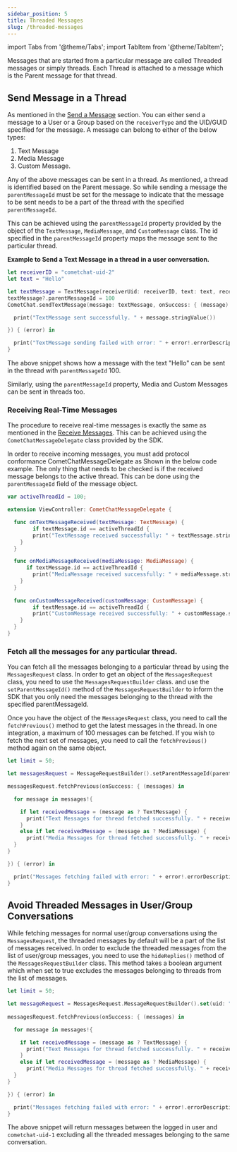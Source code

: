 ```yaml
---
sidebar_position: 5
title: Threaded Messages
slug: /threaded-messages
---
```

import Tabs from '@theme/Tabs';
import TabItem from '@theme/TabItem';

Messages that are started from a particular message are called Threaded messages or simply threads.
Each Thread is attached to a message which is the Parent message for that thread.

## Send Message in a Thread

As mentioned in the [Send a Message](./send-a-message) section. You can either send a message to a User or a Group based on the `receiverType` and the UID/GUID specified for the message. A message can belong to either of the below types:

1. Text Message
2. Media Message
3. Custom Message.

Any of the above messages can be sent in a thread. As mentioned, a thread is identified based on the Parent message. So while sending a message the `parentMessageId` must be set for the message to indicate that the message to be sent needs to be a part of the thread with the specified `parentMessageId`.

This can be achieved using the `parentMessageId` property provided by the object of the `TextMessage`, `MediaMessage`, and `CustomMessage` class. The id specified in the `parentMessageId` property maps the message sent to the particular thread.

**Example to Send a Text Message in a thread in a user conversation.**

<Tabs>
<TabItem value="Swift" label="Swift">

```swift
let receiverID = "cometchat-uid-2"
let text = "Hello"

let textMessage = TextMessage(receiverUid: receiverID, text: text, receiverType: .user)
textMessage?.parentMessageId = 100
CometChat.sendTextMessage(message: textMessage, onSuccess: { (message) in

  print("TextMessage sent successfully. " + message.stringValue())

}) { (error) in

  print("TextMessage sending failed with error: " + error!.errorDescription);
}
```
</TabItem>
</Tabs>


The above snippet shows how a message with the text "Hello" can be sent in the thread with `parentMessageId` 100.

Similarly, using the `parentMessageId` property, Media and Custom Messages can be sent in threads too.

### Receiving Real-Time Messages

The procedure to receive real-time messages is exactly the same as mentioned in the [Receive Messages](./receive-a-message). This can be achieved using the `CometChatMessageDelegate` class provided by the SDK.

In order to receive incoming messages, you must add protocol conformance CometChatMessageDelegate as Shown in the below code example. The only thing that needs to be checked is if the received message belongs to the active thread. This can be done using the `parentMessageId` field of the message object.

<Tabs>
<TabItem value="Swift" label="Swift">

```swift
var activeThreadId = 100;

extension ViewController: CometChatMessageDelegate {

  func onTextMessageReceived(textMessage: TextMessage) {
		if textMessage.id == activeThreadId {
    	print("TextMessage received successfully: " + textMessage.stringValue())
    }
  }

  func onMediaMessageReceived(mediaMessage: MediaMessage) {
	  if textMessage.id == activeThreadId {
    	print("MediaMessage received successfully: " + mediaMessage.stringValue())
    }
  }
  
  func onCustomMessageReceived(customMessage: CustomMessage) {
		if textMessage.id == activeThreadId {
    	print("CustomMessage received successfully: " + customMessage.stringValue())
    }
  }
}
```
</TabItem>
</Tabs>


### Fetch all the messages for any particular thread.

You can fetch all the messages belonging to a particular thread by using the `MessagesRequest` class. In order to get an object of the `MessagesRequest` class, you need to use the `MessagesRequestBuilder` class. and use the `setParentMessageId()` method of the `MessagesRequestBuilder` to inform the SDK that you only need the messages belonging to the thread with the specified parentMessageId.

Once you have the object of the `MessagesRequest` class, you need to call the `fetchPrevious()` method to get the latest messages in the thread. In one integration, a maximum of 100 messages can be fetched. If you wish to fetch the next set of messages, you need to call the `fetchPrevious()` method again on the same object.

<Tabs>
<TabItem value="Swift" label="Swift">

```swift
let limit = 50;

let messagesRequest = MessageRequestBuilder().setParentMessageId(parentMessageId: 100).set(limit: limit).build()

messagesRequest.fetchPrevious(onSuccess: { (messages) in

  for message in messages!{

    if let receivedMessage = (message as ? TextMessage) {
      print("Text Messages for thread fetched successfully. " + receivedMessage.stringValue())
    }
    else if let receivedMessage = (message as ? MediaMessage) {
      print("Media Messages for thread fetched successfully. " + receivedMessage!.stringValue())
  }
}

}) { (error) in

  print("Messages fetching failed with error: " + error!.errorDescription);
}
```
</TabItem>
</Tabs>


## Avoid Threaded Messages in User/Group Conversations

While fetching messages for normal user/group conversations using the `MessagesRequest`, the threaded messages by default will be a part of the list of messages received. In order to exclude the threaded messages from the list of user/group messages, you need to use the `hideReplies()` method of the `MessagesRequestBuilder` class. This method takes a boolean argument which when set to true excludes the messages belonging to threads from the list of messages.

<Tabs>
<TabItem value="Swift" label="Swift">

```swift
let limit = 50;

let messageRequest = MessagesRequest.MessageRequestBuilder().set(uid: "cometchat-uid-1").set(limit: limit).hideReplies(hide: true).build()
       
messagesRequest.fetchPrevious(onSuccess: { (messages) in

  for message in messages!{

    if let receivedMessage = (message as ? TextMessage) {
      print("Text Messages for thread fetched successfully. " + receivedMessage.stringValue())
    }
    else if let receivedMessage = (message as ? MediaMessage) {
      print("Media Messages for thread fetched successfully. " + receivedMessage!.stringValue())
  }
}

}) { (error) in

  print("Messages fetching failed with error: " + error!.errorDescription);
}
```
</TabItem>
</Tabs>


The above snippet will return messages between the logged in user and `cometchat-uid-1` excluding all the threaded messages belonging to the same conversation.